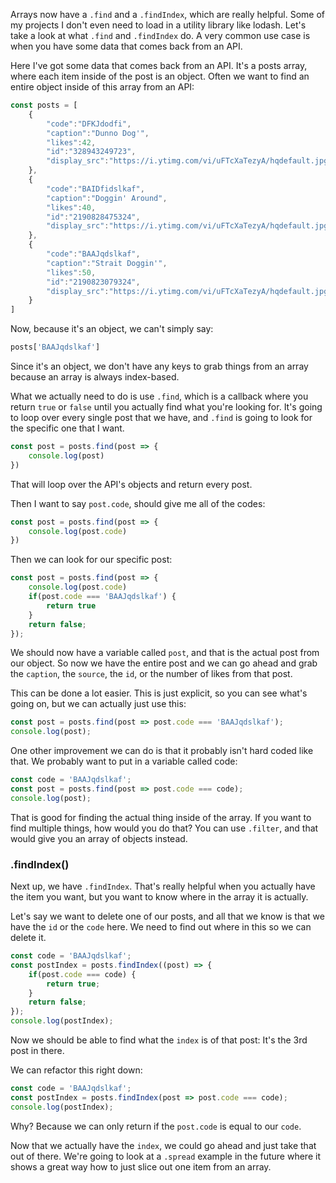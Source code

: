 Arrays now have a `.find` and a `.findIndex`, which are really helpful. Some of my projects I don't even need to load in a utility library like lodash. Let's take a look at what `.find` and `.findIndex` do. A very common use case is when you have some data that comes back from an API. 

Here I've got some data that comes back from an API. It's a posts array, where each item inside of the post is an object. Often we want to find an entire object inside of this array from an API:
 
```js
const posts = [
	{
		"code":"DFKJdodfi",
		"caption":"Dunno Dog'",
		"likes":42,
		"id":"328943249723",
		"display_src":"https://i.ytimg.com/vi/uFTcXaTezyA/hqdefault.jpg"
	},
	{
		"code":"BAIDfidslkaf",
		"caption":"Doggin' Around",
		"likes":40,
		"id":"2190828475324",
		"display_src":"https://i.ytimg.com/vi/uFTcXaTezyA/hqdefault.jpg"
	},
	{
		"code":"BAAJqdslkaf",
		"caption":"Strait Doggin'",
		"likes":50,
		"id":"2190823079324",
		"display_src":"https://i.ytimg.com/vi/uFTcXaTezyA/hqdefault.jpg"
	}
]
```

Now, because it's an object, we can't simply say:

```js
posts['BAAJqdslkaf']
```

Since it's an object, we don't have any keys to grab things from an array because an array is always index-based. 

What we actually need to do is use `.find`, which is a callback where you return `true` or `false` until you actually find what you're looking for. It's going to loop over every single post that we have, and `.find` is going to look for the specific one that I want.


```js
const post = posts.find(post => {
    console.log(post)
})
```
That will loop over the API's objects and return every post.

Then I want to say `post.code`, should give me all of the codes:

```js
const post = posts.find(post => {
    console.log(post.code)
})
```
 
Then we can look for our specific post:
 
```js
const post = posts.find(post => {
    console.log(post.code)
    if(post.code === 'BAAJqdslkaf') {
        return true
    }
    return false;
});
```

We should now have a variable called `post`, and that is the actual post from our object. So now we have the entire post and we can go ahead and grab the `caption`, the `source`, the `id`, or the number of likes from that post. 

This can be done a lot easier. This is just explicit, so you can see what's going on, but we can actually just use this:
 
```js
const post = posts.find(post => post.code === 'BAAJqdslkaf');
console.log(post);
```
 
One other improvement we can do is that it probably isn't hard coded like that. We probably want to put in a variable called code:
 
```js
const code = 'BAAJqdslkaf';
const post = posts.find(post => post.code === code);
console.log(post);
```

That is good for finding the actual thing inside of the array. If you want to find multiple things, how would you do that? You can use `.filter`, and that would give you an array of objects instead.


### .findIndex() 

Next up, we have `.findIndex`. That's really helpful when you actually have the item you want, but you want to know where in the array it is actually. 

Let's say we want to delete one of our posts, and all that we know is that we have the `id` or the `code` here. We need to find out where in this so we can delete it.  


```js
const code = 'BAAJqdslkaf';
const postIndex = posts.findIndex((post) => {
	if(post.code === code) {
		return true;
	}
	return false;
});
console.log(postIndex); 
```

Now we should be able to find what the `index` is of that post: It's the 3rd post in there. 

We can refactor this right down:

```js
const code = 'BAAJqdslkaf';
const postIndex = posts.findIndex(post => post.code === code);
console.log(postIndex); 
```

Why? Because we can only return if the `post.code` is equal to our `code`. 

Now that we actually have the `index`, we could go ahead and just take that out of there. We're going to look at a `.spread` example in the future where it shows a great way how to just slice out one item from an array.
